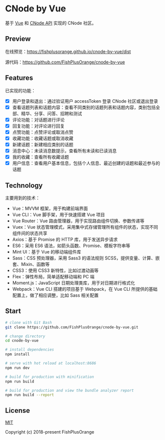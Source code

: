 # CNode by Vue

基于 [Vue](https://github.com/vuejs/vue) 和 [CNode API](http://cnodejs.org/api) 实现的 CNode 社区。

## Preview

在线预览：https://fishplusorange.github.io/cnode-by-vue/dist

源代码：https://github.com/FishPlusOrange/cnode-by-vue

## Features

已实现的功能：

- [x] 用户登录和退出：通过验证用户 accessToken  登录 CNode 社区或退出登录
- [x] 查看话题列表和话题内容：查看不同类别的话题列表和话题内容，类别包括全部、精华、分享、问答、招聘和测试
- [x] 评论功能：对话题进行评论
- [x] 回复功能：对评论进行回复
- [x] 点赞功能：点赞评论或取消点赞
- [x] 收藏功能：收藏话题或取消收藏
- [x] 新建话题：新建相应类别的话题
- [x] 消息中心：未读消息数提示，查看所有未读和已读消息
- [x] 我的收藏：查看所有收藏话题
- [x] 用户信息：查看用户基本信息，包括个人信息、最近创建的话题和最近参与的话题

## Technology

主要用到的技术：

- Vue：MVVM 框架，用于构建前端界面
- Vue CLI：Vue 脚手架，用于快速搭建 Vue 项目
- Vue Router：Vue 路由管理器，用于实现路由组件切换、参数传递等
- Vuex：Vue 状态管理模式，采用集中式存储管理所有组件的状态，实现不同组件间的状态共享
- Axios：基于 Promise 的 HTTP 库，用于发送异步请求
- ES6：采用 ES6 语法，如箭头函数、Promise、模板字符串等
- Mint UI：基于 Vue 的移动端组件库
- Sass：CSS 预处理器，采用 Sass3 的语法规则 SCSS，提供变量、计算、嵌套、Mixin、函数等
- CSS3：使用 CSS3 新特性，比如过渡动画等
- Flex：弹性布局，简单适配移动端和 PC 端
- Moment.js：JavaScript 日期处理类库，用于对日期进行格式化
- Webpack：Vue CLI 搭建的项目基于 Webpack，在 Vue CLI 所提供的基础配置上，做了相应调整，比如 Sass 相关配置

## Start

```bash
# clone with Git Bash
git clone https://github.com/FishPlusOrange/cnode-by-vue.git

# change directory
cd cnode-by-vue

# install dependencies
npm install

# serve with hot reload at localhost:8686
npm run dev

# build for production with minification
npm run build

# build for production and view the bundle analyzer report
npm run build --report
```

## License

[MIT](https://github.com/FishPlusOrange/cnode-by-vue/blob/master/LICENSE)

Copyright (c) 2018-present FishPlusOrange
